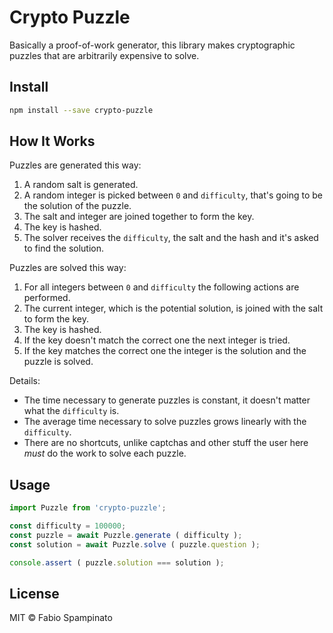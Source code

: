 # Crypto Puzzle

Basically a proof-of-work generator, this library makes cryptographic puzzles that are arbitrarily expensive to solve.

## Install

```sh
npm install --save crypto-puzzle
```

## How It Works

Puzzles are generated this way:

1. A random salt is generated.
2. A random integer is picked between `0` and `difficulty`, that's going to be the solution of the puzzle.
3. The salt and integer are joined together to form the key.
4. The key is hashed.
5. The solver receives the `difficulty`, the salt and the hash and it's asked to find the solution.

Puzzles are solved this way:

1. For all integers between `0` and `difficulty` the following actions are performed.
2. The current integer, which is the potential solution, is joined with the salt to form the key.
3. The key is hashed.
4. If the key doesn't match the correct one the next integer is tried.
5. If the key matches the correct one the integer is the solution and the puzzle is solved.

Details:

- The time necessary to generate puzzles is constant, it doesn't matter what the `difficulty` is.
- The average time necessary to solve puzzles grows linearly with the `difficulty`.
- There are no shortcuts, unlike captchas and other stuff the user here _must_ do the work to solve each puzzle.

## Usage

```ts
import Puzzle from 'crypto-puzzle';

const difficulty = 100000;
const puzzle = await Puzzle.generate ( difficulty );
const solution = await Puzzle.solve ( puzzle.question );

console.assert ( puzzle.solution === solution );
```

## License

MIT © Fabio Spampinato
